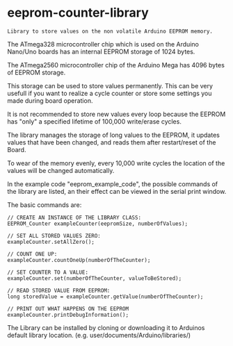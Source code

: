 # eeprom-counter-library 
    
	Library to store values on the non volatile Arduino EEPROM memory.

The ATmega328 microcontroller chip which is used on the Arduino Nano/Uno boards has an internal EEPROM storage of 1024 bytes.

The ATmega2560 microcontroller chip of the Arduino Mega has 4096 bytes of EEPROM storage.

This storage can be used to store values permanently.
This can be very usefull if you want to realize a cycle counter or store some settings you made during board operation.

It is not recommended to store new values every loop because the EEPROM has "only" a specified lifetime of 100,000 write/erase cycles.

The library manages the storage of long values to the EEPROM, it updates values that have been changed, and reads them after restart/reset of the Board.

To wear of the memory evenly, every 10,000 write cycles the location of the values will be changed automatically.

In the example code "eeprom_example_code", the possible commands of the library are listed, an their effect can be viewed in the serial print window.

The basic commands are:

	// CREATE AN INSTANCE OF THE LIBRARY CLASS:
	EEPROM_Counter exampleCounter(eepromSize, numberOfValues); 

	// SET ALL STORED VALUES ZERO:
	exampleCounter.setAllZero();

	// COUNT ONE UP:
	exampleCounter.countOneUp(numberOfTheCounter);

	// SET COUNTER TO A VALUE:	
	exampleCounter.set(numberOfTheCounter, valueToBeStored);	

	// READ STORED VALUE FROM EEPROM:
	long storedValue = exampleCounter.getValue(numberOfTheCounter);
  
	// PRINT OUT WHAT HAPPENS ON THE EEPROM
	exampleCounter.printDebugInformation();	
  

The Library can be installed by cloning or downloading it to Arduinos default library location.
(e.g. user/documents/Arduino/libraries/)

